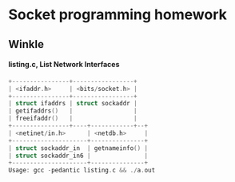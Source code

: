 # Socket programming homework
## Winkle
#### listing.c, List Network Interfaces
```C++
+----------------+-----------------+
| <ifaddr.h>     | <bits/socket.h> |
+----------------+-----------------+
| struct ifaddrs | struct sockaddr |
| getifaddrs()   |                 |
| freeifaddr()   |                 |
+----------------+----+------------+--+
| <netinet/in.h>      | <netdb.h>     |
+---------------------+---------------+
| struct sockaddr_in  | getnameinfo() |
| struct sockaddr_in6 |               |
+---------------------+---------------+
Usage: gcc -pedantic listing.c && ./a.out
```
